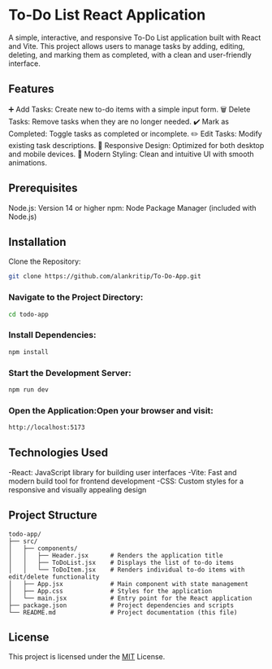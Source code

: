 # To-Do List React Application
   A simple, interactive, and responsive To-Do List application built with React and Vite. This project allows users to manage tasks by adding, editing, deleting, and marking them as completed, with a clean and user-friendly interface.

## Features

  ➕ Add Tasks: Create new to-do items with a simple input form.
  🗑️ Delete Tasks: Remove tasks when they are no longer needed.
  ✔️ Mark as Completed: Toggle tasks as completed or incomplete.
  ✏️ Edit Tasks: Modify existing task descriptions.
  📱 Responsive Design: Optimized for both desktop and mobile devices.
  🎨 Modern Styling: Clean and intuitive UI with smooth animations.



## Prerequisites

   Node.js: Version 14 or higher
   npm: Node Package Manager (included with Node.js)

## Installation

   Clone the Repository:
   ```bash
   git clone https://github.com/alankritip/To-Do-App.git
   ```


### Navigate to the Project Directory:
   ```bash
   cd todo-app
   ```

### Install Dependencies:
   ```bash 
   npm install
   ```

### Start the Development Server:
   ```bash
  npm run dev
  ```

### Open the Application:Open your browser and visit:
   ```bash
   http://localhost:5173
   ```




## Technologies Used

   -React: JavaScript library for building user interfaces
   -Vite: Fast and modern build tool for frontend development
   -CSS: Custom styles for a responsive and visually appealing design


## Project Structure
   ```plain
   todo-app/
   ├── src/
   │   ├── components/
   │   │   ├── Header.jsx      # Renders the application title
   │   │   ├── ToDoList.jsx    # Displays the list of to-do items
   │   │   └── ToDoItem.jsx    # Renders individual to-do items with edit/delete functionality
   │   ├── App.jsx             # Main component with state management
   │   ├── App.css             # Styles for the application
   │   └── main.jsx            # Entry point for the React application
   ├── package.json            # Project dependencies and scripts
   └── README.md               # Project documentation (this file)
   ```


## License
   This project is licensed under the [MIT](https://choosealicense.com/licenses/mit/) License.
